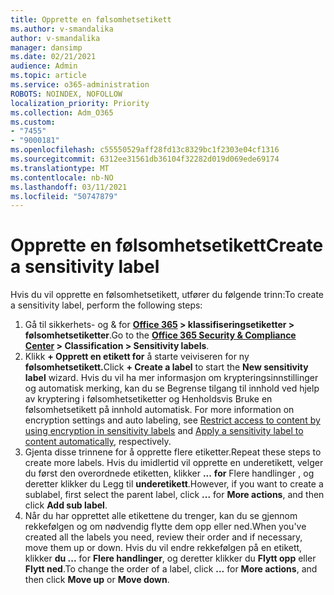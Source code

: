 ```yaml
---
title: Opprette en følsomhetsetikett
ms.author: v-smandalika
author: v-smandalika
manager: dansimp
ms.date: 02/21/2021
audience: Admin
ms.topic: article
ms.service: o365-administration
ROBOTS: NOINDEX, NOFOLLOW
localization_priority: Priority
ms.collection: Adm_O365
ms.custom:
- "7455"
- "9000181"
ms.openlocfilehash: c55550529aff28fd13c8329bc1f2303e04cf1316
ms.sourcegitcommit: 6312ee31561db36104f32282d019d069ede69174
ms.translationtype: MT
ms.contentlocale: nb-NO
ms.lasthandoff: 03/11/2021
ms.locfileid: "50747879"
---
```

# <a name="create-a-sensitivity-label"></a><span data-ttu-id="aebe1-102">Opprette en følsomhetsetikett</span><span class="sxs-lookup"><span data-stu-id="aebe1-102">Create a sensitivity label</span></span>

<span data-ttu-id="aebe1-103">Hvis du vil opprette en følsomhetsetikett, utfører du følgende trinn:</span><span class="sxs-lookup"><span data-stu-id="aebe1-103">To create a sensitivity label, perform the following steps:</span></span>

1. <span data-ttu-id="aebe1-104">Gå til sikkerhets- og & for **[Office 365](https://sip.protection.office.com/) > klassifiseringsetiketter > følsomhetsetiketter**.</span><span class="sxs-lookup"><span data-stu-id="aebe1-104">Go to the **[Office 365 Security & Compliance Center](https://sip.protection.office.com/) > Classification > Sensitivity labels**.</span></span>
2. <span data-ttu-id="aebe1-105">Klikk **+ Opprett en etikett for** å starte veiviseren for ny **følsomhetsetikett.**</span><span class="sxs-lookup"><span data-stu-id="aebe1-105">Click **+ Create a label** to start the **New sensitivity label** wizard.</span></span> <span data-ttu-id="aebe1-106">Hvis du vil ha mer informasjon [](https://docs.microsoft.com/microsoft-365/compliance/encryption-sensitivity-labels) om krypteringsinnstillinger og automatisk merking, kan du se Begrense tilgang til innhold ved hjelp av kryptering i følsomhetsetiketter og Henholdsvis Bruke en følsomhetsetikett på innhold automatisk. [](https://docs.microsoft.com/microsoft-365/compliance/apply-sensitivity-label-automatically)</span><span class="sxs-lookup"><span data-stu-id="aebe1-106">For more information on encryption settings and auto labeling, see [Restrict access to content by using encryption in sensitivity labels](https://docs.microsoft.com/microsoft-365/compliance/encryption-sensitivity-labels) and [Apply a sensitivity label to content automatically](https://docs.microsoft.com/microsoft-365/compliance/apply-sensitivity-label-automatically), respectively.</span></span>
3. <span data-ttu-id="aebe1-107">Gjenta disse trinnene for å opprette flere etiketter.</span><span class="sxs-lookup"><span data-stu-id="aebe1-107">Repeat these steps to create more labels.</span></span> <span data-ttu-id="aebe1-108">Hvis du imidlertid vil opprette en underetikett, velger du først den overordnede etiketten, klikker **...** **for** Flere handlinger , og deretter klikker du Legg til **underetikett**.</span><span class="sxs-lookup"><span data-stu-id="aebe1-108">However, if you want to create a sublabel, first select the parent label, click **...** for **More actions**, and then click **Add sub label**.</span></span>
4. <span data-ttu-id="aebe1-109">Når du har opprettet alle etikettene du trenger, kan du se gjennom rekkefølgen og om nødvendig flytte dem opp eller ned.</span><span class="sxs-lookup"><span data-stu-id="aebe1-109">When you've created all the labels you need, review their order and if necessary, move them up or down.</span></span> <span data-ttu-id="aebe1-110">Hvis du vil endre rekkefølgen på en etikett, klikker **du ...** for **Flere handlinger**, og deretter klikker du **Flytt opp** eller **Flytt ned**.</span><span class="sxs-lookup"><span data-stu-id="aebe1-110">To change the order of a label, click **...** for **More actions**, and then click **Move up** or **Move down**.</span></span> 
